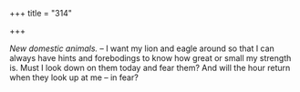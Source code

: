 +++
title = "314"

+++

*New domestic animals.* – I want my lion and eagle around so that I can always have hints and forebodings to know how great or small my strength is. Must I look down on them today and fear them? And will the hour return when they look up at me – in fear?


